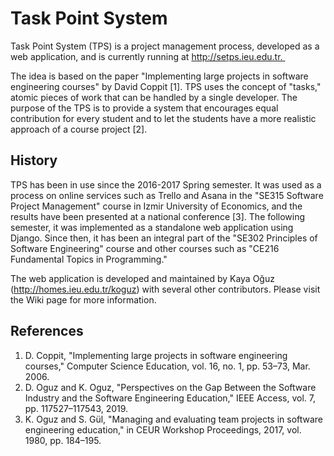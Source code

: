# Task Point System

Task Point System (TPS) is a project management process, developed as a web application, and is currently running at http://setps.ieu.edu.tr. 

The idea is based on the paper "Implementing large projects in software engineering courses" by David Coppit [1]. TPS uses the concept of "tasks," atomic pieces of work that can be handled by a single developer. The purpose of the TPS is to provide a system that encourages equal contribution for every student and to let the students have a more realistic approach of a course project [2]. 

## History

TPS has been in use since the 2016-2017 Spring semester. It was used as a process on online services such as Trello and Asana in the "SE315 Software Project Management" course in Izmir University of Economics, and the results have been presented at a national conference [3]. The following semester, it was implemented as a standalone web application using Django. Since then, it has been an integral part of the "SE302 Principles of Software Engineering" course and other courses such as "CE216 Fundamental Topics in Programming."

The web application is developed and maintained by Kaya Oğuz (http://homes.ieu.edu.tr/koguz) with several other contributors. Please visit the Wiki page for more information. 

## References 
1. D. Coppit, "Implementing large projects in software engineering courses," Computer Science Education, vol. 16, no. 1, pp. 53–73, Mar. 2006.
2. D. Oguz and K. Oguz, "Perspectives on the Gap Between the Software Industry and the Software Engineering Education," IEEE Access, vol. 7, pp. 117527–117543, 2019.
3. K. Oguz and S. Gül, "Managing and evaluating team projects in software engineering education," in CEUR Workshop Proceedings, 2017, vol. 1980, pp. 184–195.
